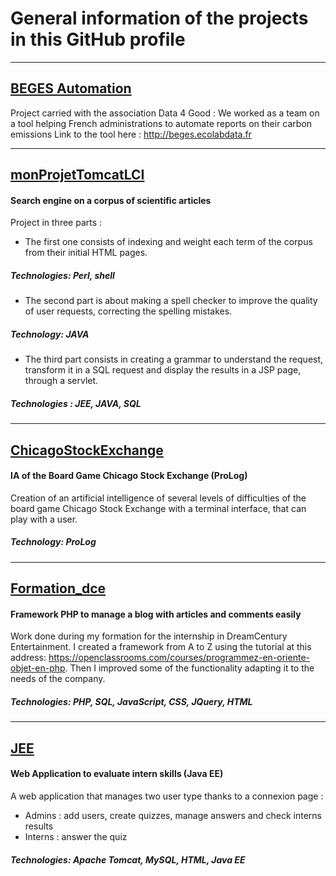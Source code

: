 # General information of the projects in this GitHub profile

------------

## [BEGES Automation](https://github.com/dataforgoodfr/batch7_beges "Go to project repository")
Project carried with the association Data 4 Good :
We worked as a team on a tool helping French administrations to automate reports on their carbon emissions
Link to the tool here : http://beges.ecolabdata.fr

---------------

## [monProjetTomcatLCI](https://github.com/ArtusVuatrin/monProjetTomcatLCI "Go to project repository")
#### Search engine on a corpus of scientific articles

Project in three parts :
- The first one consists of indexing and weight each term of the corpus from their initial HTML pages.

##### Technologies: Perl, shell
- The second part is about making a spell checker to improve the quality of user requests, correcting the spelling mistakes.

##### Technology: JAVA
- The third part consists in creating a grammar to understand the request, transform it in a SQL request and display the results in a JSP page, through a servlet.

##### Technologies : JEE, JAVA, SQL

------------
## [ChicagoStockExchange](https://github.com/ArtusVuatrin/ChicagoStockExchange "Go to project repository")
#### IA of the Board Game Chicago Stock Exchange (ProLog)

Creation of an artificial intelligence of several levels of difficulties of the board game Chicago Stock Exchange with a terminal interface, that can play with a user.
##### Technology: ProLog



------------
## [Formation_dce](https://github.com/ArtusVuatrin/formation_dce "Go to project repository")
#### Framework PHP to manage a blog with articles and comments easily

Work done during my formation for the internship in DreamCentury Entertainment. I created a framework from A to Z 
using the tutorial at this address: https://openclassrooms.com/courses/programmez-en-oriente-objet-en-php. Then I 
improved some of the functionality adapting it to the needs of the company.

##### Technologies: PHP, SQL, JavaScript, CSS, JQuery, HTML



------------

## [JEE](https://github.com/ArtusVuatrin/JEE "Go to project repository")
#### Web Application to evaluate intern skills (Java EE)

A web application that manages two user type thanks to a connexion page :
- Admins : add users, create quizzes, manage answers and check interns results
- Interns : answer the quiz

##### Technologies: Apache Tomcat, MySQL, HTML, Java EE



